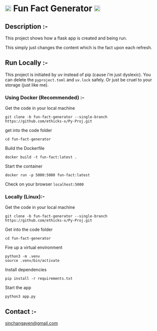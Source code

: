 # <img src="https://i.ibb.co/0Fn1Ysb/pydood.jpg" alt="Python Doodle" width="20" height="20"> Fun Fact Generator <img src="https://i.ibb.co/0Fn1Ysb/pydood.jpg" alt="Python Doodle" width="20" height="20">

## Description :- 

This project shows how a flask app is created and being run. 

This simply just changes the content which is the fact upon each refresh.

## Run Locally :-

This project is initiated by uv instead of pip (cause i'm just dyslexic). You can delete the `pyproject.toml` and `uv.lock` safely. Or just be cruel to your storage (just like me).

### Using Docker (Recommended) :-

Get the code in your local machine
```
git clone -b fun-fact-generator --single-branch https://github.com/ethicks-x/Py-Proj.git

```
get into the code folder

```
cd fun-fact-generator
```

Build the Dockerfile

```
docker build -t fun-fact:latest .
```

Start the container

```
docker run -p 5000:5000 fun-fact:latest
```

Check on your browser `localhost:5000`

### Locally (Linux):- 

Get the code in your local machine
```
git clone -b fun-fact-generator --single-branch https://github.com/ethicks-x/Py-Proj.git

```

Get into the code folder

```
cd fun-fact-generator
```

Fire up a virtual environment
```
python3 -m .venv
source .venv/bin/activate
```

Install dependencies
```
pip install -r requirements.txt
```

Start the app
```
python3 app.py
```

## Contact :-
sinchangayen@gmail.com

